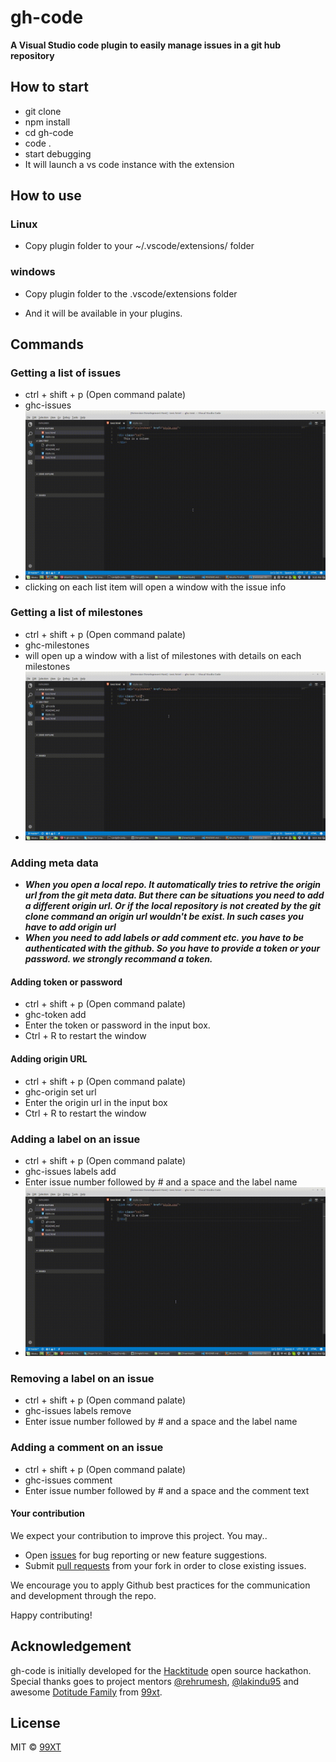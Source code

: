 # gh-code

**A Visual Studio code plugin to easily manage issues in a git hub repository**

## How to start
- git clone 
- npm install
- cd gh-code
- code .
- start debugging
- It will launch a vs code instance with the extension

## How to use
### Linux 
- Copy plugin folder to your ~/.vscode/extensions/ folder
### windows
- Copy plugin folder to the .vscode/extensions folder

- And it will be available in your plugins.

## Commands

### Getting a list of issues
- ctrl + shift + p (Open command palate)
- ghc-issues
- ![](https://raw.githubusercontent.com/dilantha111/ghc-test/master/gifs/1.gif)
- clicking on each list item will open a window with the issue info

### Getting a list of milestones
- ctrl + shift + p (Open command palate)
- ghc-milestones
- will open up a window with a list of milestones with details on each milestones
- ![](https://raw.githubusercontent.com/dilantha111/ghc-test/master/gifs/2.gif)

### Adding meta data
- ***When you open a local repo. It automatically tries to retrive the origin url from the git meta data. But there can be situations you need to add a different origin url. Or if the local repository is not created by the git clone command an origin url wouldn't be exist. In such cases you have to add origin url***
- ***When you need to add labels or add comment etc. you have to be authenticated with the github. So you have to provide a token or your password. we strongly recommand a token.***

#### Adding token or password
- ctrl + shift + p (Open command palate)
- ghc-token add
- Enter the token or password in the input box. 
- Ctrl + R to restart the window 

#### Adding origin URL
- ctrl + shift + p (Open command palate)
- ghc-origin set url
- Enter the origin url in the input box
- Ctrl + R to restart the window

### Adding a label on an issue
- ctrl + shift + p (Open command palate)
- ghc-issues labels add
- Enter issue number followed by # and a space and the label name
- ![](https://raw.githubusercontent.com/dilantha111/ghc-test/master/gifs/3.gif)

### Removing a label on an issue
- ctrl + shift + p (Open command palate)
- ghc-issues labels remove
- Enter issue number followed by # and a space and the label name

### Adding a comment on an issue
- ctrl + shift + p (Open command palate)
- ghc-issues comment
- Enter issue number followed by # and a space and the comment text

#### Your contribution

We expect your contribution to improve this project. You may..

- Open [issues](https://guides.github.com/features/issues/) for bug reporting or new feature suggestions.
- Submit [pull requests](https://help.github.com/articles/about-pull-requests/) from your fork in order to close existing issues.

We encourage you to apply Github best practices for the communication and development through the repo.

Happy contributing! 

## Acknowledgement

gh-code is initially developed for the [Hacktitude](http://opensource.99xtechnology.com/hacktitude/) open source hackathon. Special thanks goes to project mentors [@rehrumesh](https://github.com/rehrumesh), [@lakindu95](https://github.com/lakindu95) and awesome [Dotitude Family](http://dotitude.com/) from [99xt](http://99xtechnology.com/).

## License

MIT © [99XT](https://github.com/99xt)
